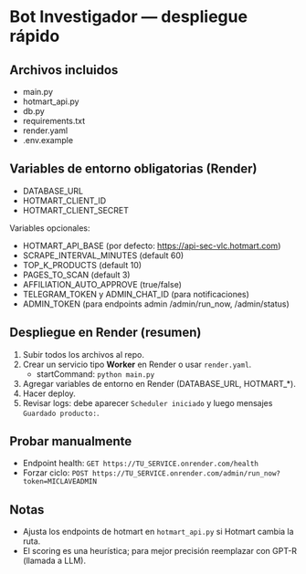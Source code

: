 # Bot Investigador — despliegue rápido

## Archivos incluidos
- main.py
- hotmart_api.py
- db.py
- requirements.txt
- render.yaml
- .env.example

## Variables de entorno obligatorias (Render)
- DATABASE_URL
- HOTMART_CLIENT_ID
- HOTMART_CLIENT_SECRET

Variables opcionales:
- HOTMART_API_BASE (por defecto: https://api-sec-vlc.hotmart.com)
- SCRAPE_INTERVAL_MINUTES (default 60)
- TOP_K_PRODUCTS (default 10)
- PAGES_TO_SCAN (default 3)
- AFFILIATION_AUTO_APPROVE (true/false)
- TELEGRAM_TOKEN y ADMIN_CHAT_ID (para notificaciones)
- ADMIN_TOKEN (para endpoints admin /admin/run_now, /admin/status)

## Despliegue en Render (resumen)
1. Subir todos los archivos al repo.
2. Crear un servicio tipo **Worker** en Render o usar `render.yaml`.
   - startCommand: `python main.py`
3. Agregar variables de entorno en Render (DATABASE_URL, HOTMART_*).
4. Hacer deploy.
5. Revisar logs: debe aparecer `Scheduler iniciado` y luego mensajes `Guardado producto:`.

## Probar manualmente
- Endpoint health: `GET https://TU_SERVICE.onrender.com/health`
- Forzar ciclo: `POST https://TU_SERVICE.onrender.com/admin/run_now?token=MICLAVEADMIN`

## Notas
- Ajusta los endpoints de hotmart en `hotmart_api.py` si Hotmart cambia la ruta.
- El scoring es una heurística; para mejor precisión reemplazar con GPT-R (llamada a LLM).
